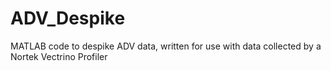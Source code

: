 # ADV_Despike
MATLAB code to despike ADV data, written for use with data collected by a Nortek Vectrino Profiler

